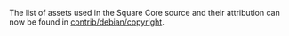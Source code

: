 The list of assets used in the Square Core source and their attribution can now be found in [contrib/debian/copyright](../contrib/debian/copyright).
